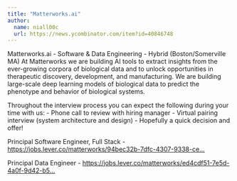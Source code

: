 ```yaml
---
title: "Matterworks.ai"
author:
  name: niall00c
  url: https://news.ycombinator.com/item?id=40846748
---
```

Matterworks.ai - Software &amp; Data Engineering - Hybrid (Boston&#x2F;Somerville MA) At Matterworks we are building AI tools to extract insights from the ever-growing corpora of biological data and to unlock opportunities in therapeutic discovery, development, and manufacturing. We are building large-scale deep learning models of biological data to predict the phenotype and behavior of biological systems.

Throughout the interview process you can expect the following during your time with us:
    - Phone call to review with hiring manager
    - Virtual pairing interview (system architecture and design)
    - Hopefully a quick decision and offer!

Principal Software Engineer, Full Stack - <a href="https:&#x2F;&#x2F;jobs.lever.co&#x2F;matterworks&#x2F;94bec32b-7dfc-4307-9338-ce12df433484?lever-via=PwTFG5yoIa&amp;lever-social=hackernews" rel="nofollow">https:&#x2F;&#x2F;jobs.lever.co&#x2F;matterworks&#x2F;94bec32b-7dfc-4307-9338-ce...</a>

Principal Data Engineer - <a href="https:&#x2F;&#x2F;jobs.lever.co&#x2F;matterworks&#x2F;ed4cdf51-7e5d-4a0f-9d42-b5e027b07994?lever-via=PwTFG5yoIa&amp;lever-social=hackernews" rel="nofollow">https:&#x2F;&#x2F;jobs.lever.co&#x2F;matterworks&#x2F;ed4cdf51-7e5d-4a0f-9d42-b5...</a>
